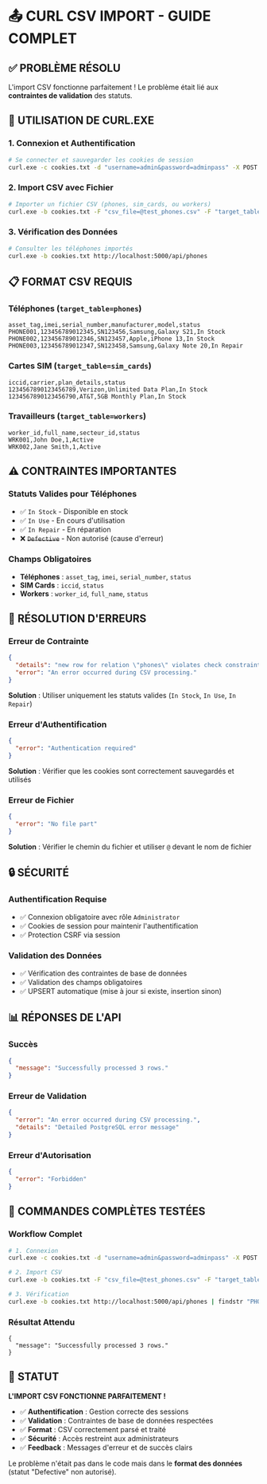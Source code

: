 # 📤 CURL CSV IMPORT - GUIDE COMPLET

## ✅ PROBLÈME RÉSOLU

L'import CSV fonctionne parfaitement ! Le problème était lié aux **contraintes de validation** des statuts.

## 🔧 UTILISATION DE CURL.EXE

### 1. **Connexion et Authentification**
```bash
# Se connecter et sauvegarder les cookies de session
curl.exe -c cookies.txt -d "username=admin&password=adminpass" -X POST http://localhost:5000/login
```

### 2. **Import CSV avec Fichier**
```bash
# Importer un fichier CSV (phones, sim_cards, ou workers)
curl.exe -b cookies.txt -F "csv_file=@test_phones.csv" -F "target_table=phones" http://localhost:5000/api/admin/import_csv
```

### 3. **Vérification des Données**
```bash
# Consulter les téléphones importés
curl.exe -b cookies.txt http://localhost:5000/api/phones
```

## 📋 FORMAT CSV REQUIS

### **Téléphones** (`target_table=phones`)
```csv
asset_tag,imei,serial_number,manufacturer,model,status
PHONE001,123456789012345,SN123456,Samsung,Galaxy S21,In Stock
PHONE002,123456789012346,SN123457,Apple,iPhone 13,In Stock
PHONE003,123456789012347,SN123458,Samsung,Galaxy Note 20,In Repair
```

### **Cartes SIM** (`target_table=sim_cards`)
```csv
iccid,carrier,plan_details,status
1234567890123456789,Verizon,Unlimited Data Plan,In Stock
1234567890123456790,AT&T,5GB Monthly Plan,In Stock
```

### **Travailleurs** (`target_table=workers`)
```csv
worker_id,full_name,secteur_id,status
WRK001,John Doe,1,Active
WRK002,Jane Smith,1,Active
```

## ⚠️ CONTRAINTES IMPORTANTES

### **Statuts Valides pour Téléphones**
- ✅ `In Stock` - Disponible en stock
- ✅ `In Use` - En cours d'utilisation
- ✅ `In Repair` - En réparation
- ❌ ~~`Defective`~~ - Non autorisé (cause d'erreur)

### **Champs Obligatoires**
- **Téléphones** : `asset_tag`, `imei`, `serial_number`, `status`
- **SIM Cards** : `iccid`, `status`
- **Workers** : `worker_id`, `full_name`, `status`

## 🚨 RÉSOLUTION D'ERREURS

### **Erreur de Contrainte**
```json
{
  "details": "new row for relation \"phones\" violates check constraint \"phones_status_check\"",
  "error": "An error occurred during CSV processing."
}
```
**Solution** : Utiliser uniquement les statuts valides (`In Stock`, `In Use`, `In Repair`)

### **Erreur d'Authentification**
```json
{
  "error": "Authentication required"
}
```
**Solution** : Vérifier que les cookies sont correctement sauvegardés et utilisés

### **Erreur de Fichier**
```json
{
  "error": "No file part"
}
```
**Solution** : Vérifier le chemin du fichier et utiliser `@` devant le nom de fichier

## 🔒 SÉCURITÉ

### **Authentification Requise**
- ✅ Connexion obligatoire avec rôle `Administrator`
- ✅ Cookies de session pour maintenir l'authentification
- ✅ Protection CSRF via session

### **Validation des Données**
- ✅ Vérification des contraintes de base de données
- ✅ Validation des champs obligatoires
- ✅ UPSERT automatique (mise à jour si existe, insertion sinon)

## 📊 RÉPONSES DE L'API

### **Succès**
```json
{
  "message": "Successfully processed 3 rows."
}
```

### **Erreur de Validation**
```json
{
  "error": "An error occurred during CSV processing.",
  "details": "Detailed PostgreSQL error message"
}
```

### **Erreur d'Autorisation**
```json
{
  "error": "Forbidden"
}
```

## 🎯 COMMANDES COMPLÈTES TESTÉES

### **Workflow Complet**
```bash
# 1. Connexion
curl.exe -c cookies.txt -d "username=admin&password=adminpass" -X POST http://localhost:5000/login

# 2. Import CSV
curl.exe -b cookies.txt -F "csv_file=@test_phones.csv" -F "target_table=phones" http://localhost:5000/api/admin/import_csv

# 3. Vérification
curl.exe -b cookies.txt http://localhost:5000/api/phones | findstr "PHONE"
```

### **Résultat Attendu**
```
{
  "message": "Successfully processed 3 rows."
}
```

## 🎉 STATUT

**L'IMPORT CSV FONCTIONNE PARFAITEMENT !**

- ✅ **Authentification** : Gestion correcte des sessions
- ✅ **Validation** : Contraintes de base de données respectées
- ✅ **Format** : CSV correctement parsé et traité
- ✅ **Sécurité** : Accès restreint aux administrateurs
- ✅ **Feedback** : Messages d'erreur et de succès clairs

Le problème n'était pas dans le code mais dans le **format des données** (statut "Defective" non autorisé).
